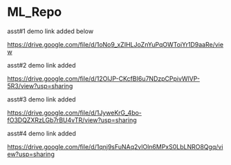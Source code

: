 # ML_Repo

asst#1 demo link added below

https://drive.google.com/file/d/1oNo9_xZIHLJoZnYuPqOWToiYr1D9aaRe/view

asst#2 demo link added

https://drive.google.com/file/d/12OlJP-CKcfBI6u7NDzpCPpivWlVP-5R3/view?usp=sharing

asst#3 demo link added 

https://drive.google.com/file/d/1JyweKrG_4bo-fO3DQZXRzLGb7rBU4vTR/view?usp=sharing 

asst#4 demo link added

https://drive.google.com/file/d/1qnj9sFuNAq2vlOln6MPxS0LbLNRO8Qgq/view?usp=sharing 